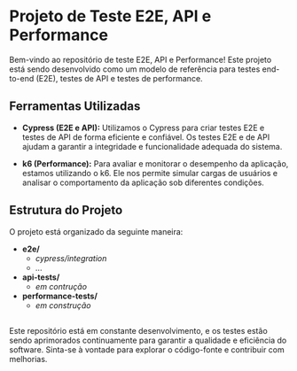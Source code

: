 # Projeto de Teste E2E, API e Performance

Bem-vindo ao repositório de teste E2E, API e Performance! Este projeto está sendo desenvolvido como um modelo de referência para testes end-to-end (E2E), testes de API e testes de performance.

## Ferramentas Utilizadas

- **Cypress (E2E e API):** Utilizamos o Cypress para criar testes E2E e testes de API de forma eficiente e confiável. Os testes E2E e de API ajudam a garantir a integridade e funcionalidade adequada do sistema.

- **k6 (Performance):** Para avaliar e monitorar o desempenho da aplicação, estamos utilizando o k6. Ele nos permite simular cargas de usuários e analisar o comportamento da aplicação sob diferentes condições.

## Estrutura do Projeto

O projeto está organizado da seguinte maneira:

- **e2e/**
  - *cypress/integration*
  - *...*
- **api-tests/**
  - *em contrução*
- **performance-tests/**
  - *em construção*
## 
Este repositório está em constante desenvolvimento, e os testes estão sendo aprimorados continuamente para garantir a qualidade e eficiência do software. Sinta-se à vontade para explorar o código-fonte e contribuir com melhorias.
